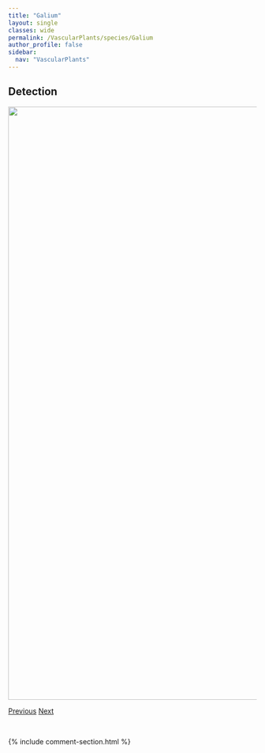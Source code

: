 ```yaml
---
title: "Galium"
layout: single
classes: wide
permalink: /VascularPlants/species/Galium
author_profile: false
sidebar:
  nav: "VascularPlants"
---
```


<h2>Detection</h2>

<a href="https://drive.google.com/uc?export=view&id=1jCVGRlJYFLSogdQMZWLuQePhJvZuJjST">
<img src="https://drive.google.com/uc?export=view&id=1jCVGRlJYFLSogdQMZWLuQePhJvZuJjST" height = "1200" width = "800">
</a>


<a href="/DevelopmentWebsite/VascularPlants/species/GaleopsisTetrahit" class="pagination--pager" title="Hemp Nettle">Previous</a> <a href="/DevelopmentWebsite/VascularPlants/species/GaliumAparineSpurium" class="pagination--pager" title="Galium aparine/spurium">Next</a>

<p>&nbsp;</p>

{% include comment-section.html %}
